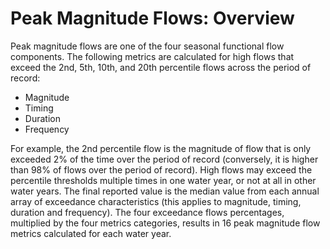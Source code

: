 # Peak Magnitude Flows: Overview

Peak magnitude flows are one of the four seasonal functional flow components. The following metrics are calculated for high flows that exceed the 2nd, 5th, 10th, and 20th percentile flows across the  period of record:

* Magnitude
* Timing
* Duration
* Frequency

For example, the 2nd percentile flow is the magnitude of flow that is only exceeded 2% of the time over the period of record \(conversely, it is higher than 98% of flows over the period of record\). High flows may exceed the percentile thresholds multiple times in one water year, or not at all in other water years. The final reported value is the median value from each annual array of exceedance characteristics \(this applies to magnitude, timing, duration and frequency\). The four exceedance flows percentages, multiplied by the four metrics categories, results in 16 peak magnitude flow metrics calculated for each water year.
